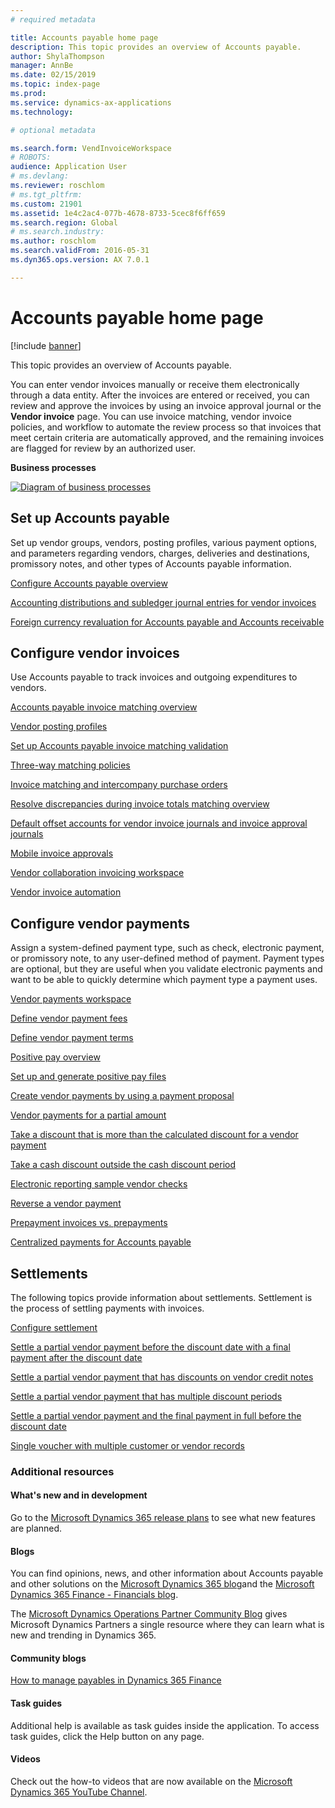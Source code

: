 ```yaml
---
# required metadata

title: Accounts payable home page
description: This topic provides an overview of Accounts payable.
author: ShylaThompson
manager: AnnBe
ms.date: 02/15/2019
ms.topic: index-page
ms.prod: 
ms.service: dynamics-ax-applications
ms.technology: 

# optional metadata

ms.search.form: VendInvoiceWorkspace 
# ROBOTS: 
audience: Application User
# ms.devlang: 
ms.reviewer: roschlom
# ms.tgt_pltfrm: 
ms.custom: 21901
ms.assetid: 1e4c2ac4-077b-4678-8733-5cec8f6ff659
ms.search.region: Global
# ms.search.industry: 
ms.author: roschlom
ms.search.validFrom: 2016-05-31
ms.dyn365.ops.version: AX 7.0.1

---
```


# Accounts payable home page

[!include [banner](../includes/banner.md)]

This topic provides an overview of Accounts payable. 

You can enter vendor invoices manually or receive them electronically through a data entity. After the invoices are entered or received, you can review and approve the invoices by using an invoice approval journal or the **Vendor invoice** page. You can use invoice matching, vendor invoice policies, and workflow to automate the review process so that invoices that meet certain criteria are automatically approved, and the remaining invoices are flagged for review by an authorized user.

**Business processes**

[![Diagram of business processes](./media/AP-process.PNG)](./media/AP-process.PNG)

## Set up Accounts payable

Set up vendor groups, vendors, posting profiles, various payment options, and parameters regarding vendors, charges, 
deliveries and destinations, promissory notes, and other types of Accounts payable information. 

[Configure Accounts payable overview](accounts-payable-overview.md)

[Accounting distributions and subledger journal entries for vendor invoices](accounting-distributions-subledger-journal-entries-vendor-invoices.md) 

[Foreign currency revaluation for Accounts payable and Accounts receivable](../cash-bank-management/foreign-currency-revaluation-accounts-payable-accounts-receivable.md)

## Configure vendor invoices

Use Accounts payable to track invoices and outgoing expenditures to vendors.

[Accounts payable invoice matching overview](accounts-payable-invoice-matching.md)

[Vendor posting profiles](vendor-posting-profiles.md)

[Set up Accounts payable invoice matching validation](tasks/set-up-accounts-payable-invoice-matching-validation.md)

[Three-way matching policies](three-way-matching-policies.md)

[Invoice matching and intercompany purchase orders](invoice-matching-intercompany-purchase-orders.md)

[Resolve discrepancies during invoice totals matching overview](resolve-invoice-totals-invoice-matching-discrepancies.md)

[Default offset accounts for vendor invoice journals and invoice approval journals](default-offset-accounts-vendor-invoice-journals.md)

[Mobile invoice approvals](mobile-invoice-approvals.md)

[Vendor collaboration invoicing workspace](vendor-portal-invoicing-workspace.md)

[Vendor invoice automation](vendor-invoice-automation.md)

## Configure vendor payments 

Assign a system-defined payment type, such as check, electronic payment, or promissory note, to any user-defined method of payment. 
Payment types are optional, but they are useful when you validate electronic payments and want to be able to quickly determine which payment type a payment uses. 

[Vendor payments workspace](vendor-payments-workspace.md)

[Define vendor payment fees](tasks/define-vendor-payment-fees.md)

[Define vendor payment terms](tasks/define-vendor-payment-terms.md)

[Positive pay overview](positive-pay-overview.md)

[Set up and generate positive pay files](set-up-generate-positive-pay-files.md)

[Create vendor payments by using a payment proposal](create-vendor-payments-payment-proposal.md)

[Vendor payments for a partial amount](vendor-payments-partial-amount.md)

[Take a discount that is more than the calculated discount for a vendor payment](take-discount-more-calculated-discount-vendor-payment.md)

[Take a cash discount outside the cash discount period](take-cash-discount-outside-cash-discount-timeframe.md)

[Electronic reporting sample vendor checks](electronic-reporting-sample-vendor-checks.md)

[Reverse a vendor payment](reverse-vendor-payment.md)

[Prepayment invoices vs. prepayments](prepayments-invoices-vs-prepayments.md)

[Centralized payments for Accounts payable](centralized-payments-accounts-payable.md)

## Settlements

The following topics provide information about settlements. Settlement is the process of settling payments with invoices. 

[Configure settlement](../cash-bank-management/configure-settlement.md)

[Settle a partial vendor payment before the discount date with a final payment after the discount date](settle-partial-vendor-payment-before-discount-or-final-payment-after.md)

[Settle a partial vendor payment that has discounts on vendor credit notes](settle-partial-vendor-payment-discounts-vendor-credit-notes.md)

[Settle a partial vendor payment that has multiple discount periods](settle-partial-vendor-payment-multiple-discount-periods.md)

[Settle a partial vendor payment and the final payment in full before the discount date](settle-partial-vendor-payment-or-final-payment-before-discount.md)

[Single voucher with multiple customer or vendor records](single-voucher-multiple-customer-vendor-records.md)



### Additional resources

#### What's new and in development

Go to the [Microsoft Dynamics 365 release plans](https://go.microsoft.com/fwlink/?linkid=2010158) to see what new features are planned. 

#### Blogs

You can find opinions, news, and other information about Accounts payable and other solutions on the [Microsoft Dynamics 365 blog](https://community.dynamics.com/b/msftdynamicsblog?c=Enterprise)and the [Microsoft Dynamics 365 Finance - Financials blog](https://community.dynamics.com/365/financeandoperations/b/financials).

The [Microsoft Dynamics Operations Partner Community Blog](https://community.dynamics.com/partner/b/operationspartnercommunityblog) gives Microsoft Dynamics Partners a single resource where they can learn what is new and trending in Dynamics 365.

#### Community blogs

[How to manage payables in Dynamics 365 Finance](https://financefunction.tech/2019/02/15/how-to-manage-payables-in-dynamics-365-for-finance-and-operations)

#### Task guides
Additional help is available as task guides inside the application. To access task guides, click the Help button on any page.

#### Videos

Check out the how-to videos that are now available on the [Microsoft Dynamics 365 YouTube Channel](https://www.youtube.com/channel/UCJGCg4rB3QSs8y_1FquelBQ).




